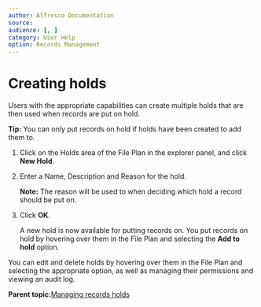 ```yaml
---
author: Alfresco Documentation
source: 
audience: [, ]
category: User Help
option: Records Management
---
```


# Creating holds

Users with the appropriate capabilities can create multiple holds that are then used when records are put on hold.

**Tip:** You can only put records on hold if holds have been created to add them to.

1.  Click on the Holds area of the File Plan in the explorer panel, and click **New Hold**.

2.  Enter a Name, Description and Reason for the hold.

    **Note:** The reason will be used to when deciding which hold a record should be put on.

3.  Click **OK**.

    A new hold is now available for putting records on. You put records on hold by hovering over them in the File Plan and selecting the **Add to hold** option.


You can edit and delete holds by hovering over them in the File Plan and selecting the appropriate option, as well as managing their permissions and viewing an audit log.

**Parent topic:**[Managing records holds](../concepts/rm-manage-holds.md)

